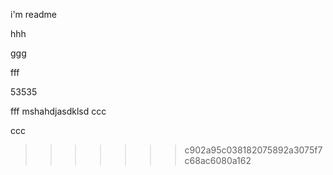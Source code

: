 i'm readme

hhh

ggg

fff

53535

fff
mshahdjasdklsd
ccc

ccc
>>>>>>> c902a95c038182075892a3075f7c68ac6080a162
